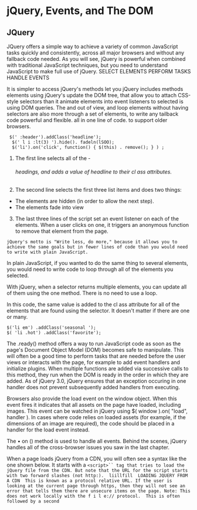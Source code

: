 # jQuery, Events, and The DOM


## JQuery

 JQuery offers a simple way to achieve a variety of common JavaScript tasks quickly and consistently, across all major browsers and without any fallback code needed. As you will see, jQuery is powerful when combined with traditional JavaScript techniques, but you need to understand JavaScript to make full use of jQuery.
 SELECT ELEMENTS PERFORM TASKS HANDLE EVENTS 

It is simpler to access jQuery's methods let you jQuery includes methods elements using jQuery's update the DOM tree, that allow you to attach CSS-style selectors than it animate elements into event listeners to selected is using DOM queries. The and out of view, and loop elements without having selectors are also more through a set of elements, to write any tailback code powerful and flexible. all in one line of code. to support older browsers.

```
 $(' :header').addClass('headline'); 
  $(' l i :lt(3) ').hide(). fadeln(lSOO); 
  $('li').on('click', function() { $(this) . remove(); } ) ; 

```
1. The first line selects all of the <hl> - <h6> headings, and adds a value of headline to their cl ass attributes. 

2.  The second line selects the first three list items and does two things: 
  - The elements are hidden (in order to allow the next step). 
  - The elements fade into view

3. The last three lines of the script set an event listener on each of the <l i >elements. When a user clicks on one, it triggers an anonymous function to remove that element from the page. 


``` 
jQuery's motto is "Write less, do more," because it allows you to achieve the same goals but in fewer lines of code than you would need to write with plain JavaScript. 
```
In plain JavaScript, if you wanted to do the same thing to several elements, you would need to write code to loop through all of the elements you selected. 

With jQuery, when a selector returns multiple elements, you can update all of them using the one method. There is no need to use a loop.

In this code, the same value is added to the cl ass attribute for all of the elements that are found using the selector. It doesn't matter if there are one or many. 
```
$('li em') .addClass('seasonal '); 
$( 'li .hot') .addClass('favorite'); 
```

The .ready() method offers a way to run JavaScript code as soon as the page's Document Object Model (DOM) becomes safe to manipulate. This will often be a good time to perform tasks that are needed before the user views or interacts with the page, for example to add event handlers and initialize plugins. When multiple functions are added via successive calls to this method, they run when the DOM is ready in the order in which they are added. As of jQuery 3.0, jQuery ensures that an exception occuring in one handler does not prevent subsequently added handlers from executing.

Browsers also provide the load event on the window object. When this event fires it indicates that all assets on the page have loaded, including images. This event can be watched in jQuery using $( window ).on( "load", handler ). In cases where code relies on loaded assets (for example, if the dimensions of an image are required), the code should be placed in a handler for the load event instead.

The • on () method is used to handle all events. Behind the scenes, jQuery handles all of the cross-browser issues you saw in the last chapter. 

When a page loads jQuery from a CDN, you will often see a syntax like the one shown below. It starts with a ```<script>`` tag that tries to load the jQuery file from the CDN. But note that the URL for the script starts with two forward slashes (not http:). 
liillfill 
LOADING JQUERY FROM A CDN 
This is known as a protocol relative URL. If the user is looking at the current page through https, then they will not see an error that tells them there are unsecure items on the page. Note: This does not work locally with the f i l e:// protocol. 
This is often followed by a second ```<script>`` tag that contains a logical operator, which checks to see if jQuery has loaded. If it has not loaded, the browser tries to load the jQuery script from the same server as the rest of the website. 
